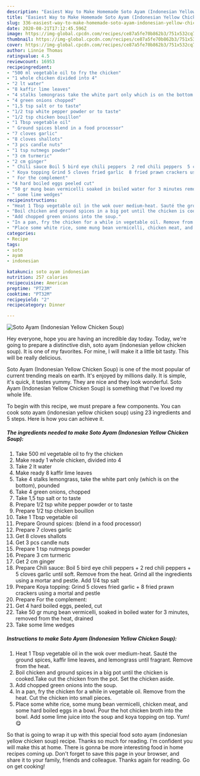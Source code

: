 ```yaml
---
description: "Easiest Way to Make Homemade Soto Ayam (Indonesian Yellow Chicken Soup)"
title: "Easiest Way to Make Homemade Soto Ayam (Indonesian Yellow Chicken Soup)"
slug: 336-easiest-way-to-make-homemade-soto-ayam-indonesian-yellow-chicken-soup
date: 2020-08-21T17:12:45.596Z
image: https://img-global.cpcdn.com/recipes/ce87a5fe70b862b3/751x532cq70/soto-ayam-indonesian-yellow-chicken-soup-recipe-main-photo.jpg
thumbnail: https://img-global.cpcdn.com/recipes/ce87a5fe70b862b3/751x532cq70/soto-ayam-indonesian-yellow-chicken-soup-recipe-main-photo.jpg
cover: https://img-global.cpcdn.com/recipes/ce87a5fe70b862b3/751x532cq70/soto-ayam-indonesian-yellow-chicken-soup-recipe-main-photo.jpg
author: Linnie Thomas
ratingvalue: 4.5
reviewcount: 16953
recipeingredient:
- "500 ml vegetable oil to fry the chicken"
- "1 whole chicken divided into 4"
- "2 lt water"
- "8 kaffir lime leaves"
- "4 stalks lemongrass take the white part only which is on the bottom pounded"
- "4 green onions chopped"
- "1,5 tsp salt or to taste"
- "1/2 tsp white pepper powder or to taste"
- "1/2 tsp chicken bouillon"
- "1 Tbsp vegetable oil"
- " Ground spices blend in a food processor"
- "7 cloves garlic"
- "8 cloves shallots"
- "3 pcs candle nuts"
- "1 tsp nutmegs powder"
- "3 cm turmeric"
- "2 cm ginger"
- " Chili sauce Boil 5 bird eye chili peppers  2 red chili peppers  5 cloves garlic until soft Remove from the heat Grind all the ingredients using a mortar and pestle Add 14 tsp salt"
- " Koya topping Grind 5 cloves fried garlic  8 fried prawn crackers using a mortal and pestle"
- " For the complement"
- "4 hard boiled eggs peeled cut"
- "50 gr mung bean vermicelli soaked in boiled water for 3 minutes removed from the heat drained"
- " some lime wedges"
recipeinstructions:
- "Heat 1 Tbsp vegetable oil in the wok over medium-heat. Sauté the ground spices, kaffir lime leaves, and lemongrass until fragrant. Remove from the heat."
- "Boil chicken and ground spices in a big pot until the chicken is cooked.Take out the chicken from the pot. Set the chicken aside."
- "Add chopped green onions into the soup."
- "In a pan, fry the chicken for a while in vegetable oil. Remove from the heat. Cut the chicken into small pieces."
- "Place some white rice, some mung bean vermicelli, chicken meat, and some hard boiled eggs in a bowl. Pour the hot chicken broth into the bowl. Add some lime juice into the soup and koya topping on top. Yum! 😋"
categories:
- Recipe
tags:
- soto
- ayam
- indonesian

katakunci: soto ayam indonesian 
nutrition: 257 calories
recipecuisine: American
preptime: "PT23M"
cooktime: "PT32M"
recipeyield: "2"
recipecategory: Dinner

---
```



![Soto Ayam (Indonesian Yellow Chicken Soup)](https://img-global.cpcdn.com/recipes/ce87a5fe70b862b3/751x532cq70/soto-ayam-indonesian-yellow-chicken-soup-recipe-main-photo.jpg)

Hey everyone, hope you are having an incredible day today. Today, we're going to prepare a distinctive dish, soto ayam (indonesian yellow chicken soup). It is one of my favorites. For mine, I will make it a little bit tasty. This will be really delicious.

Soto Ayam (Indonesian Yellow Chicken Soup) is one of the most popular of current trending meals on earth. It's enjoyed by millions daily. It is simple, it's quick, it tastes yummy. They are nice and they look wonderful. Soto Ayam (Indonesian Yellow Chicken Soup) is something that I've loved my whole life.




To begin with this recipe, we must prepare a few components. You can cook soto ayam (indonesian yellow chicken soup) using 23 ingredients and 5 steps. Here is how you can achieve it.

<!--inarticleads1-->

##### The ingredients needed to make Soto Ayam (Indonesian Yellow Chicken Soup):

1. Take 500 ml vegetable oil to fry the chicken
1. Make ready 1 whole chicken, divided into 4
1. Take 2 lt water
1. Make ready 8 kaffir lime leaves
1. Take 4 stalks lemongrass, take the white part only (which is on the bottom), pounded
1. Take 4 green onions, chopped
1. Take 1,5 tsp salt or to taste
1. Prepare 1/2 tsp white pepper powder or to taste
1. Prepare 1/2 tsp chicken bouillon
1. Take 1 Tbsp vegetable oil
1. Prepare  Ground spices: (blend in a food processor)
1. Prepare 7 cloves garlic
1. Get 8 cloves shallots
1. Get 3 pcs candle nuts
1. Prepare 1 tsp nutmegs powder
1. Prepare 3 cm turmeric
1. Get 2 cm ginger
1. Prepare  Chili sauce: Boil 5 bird eye chili peppers + 2 red chili peppers + 5 cloves garlic until soft. Remove from the heat. Grind all the ingredients using a mortar and pestle. Add 1/4 tsp salt
1. Prepare  Koya topping: Grind 5 cloves fried garlic + 8 fried prawn crackers using a mortal and pestle
1. Prepare  For the complement:
1. Get 4 hard boiled eggs, peeled, cut
1. Take 50 gr mung bean vermicelli, soaked in boiled water for 3 minutes, removed from the heat, drained
1. Take  some lime wedges




<!--inarticleads2-->

##### Instructions to make Soto Ayam (Indonesian Yellow Chicken Soup):

1. Heat 1 Tbsp vegetable oil in the wok over medium-heat. Sauté the ground spices, kaffir lime leaves, and lemongrass until fragrant. Remove from the heat.
1. Boil chicken and ground spices in a big pot until the chicken is cooked.Take out the chicken from the pot. Set the chicken aside.
1. Add chopped green onions into the soup.
1. In a pan, fry the chicken for a while in vegetable oil. Remove from the heat. Cut the chicken into small pieces.
1. Place some white rice, some mung bean vermicelli, chicken meat, and some hard boiled eggs in a bowl. Pour the hot chicken broth into the bowl. Add some lime juice into the soup and koya topping on top. Yum! 😋




So that is going to wrap it up with this special food soto ayam (indonesian yellow chicken soup) recipe. Thanks so much for reading. I'm confident you will make this at home. There is gonna be more interesting food in home recipes coming up. Don't forget to save this page in your browser, and share it to your family, friends and colleague. Thanks again for reading. Go on get cooking!
